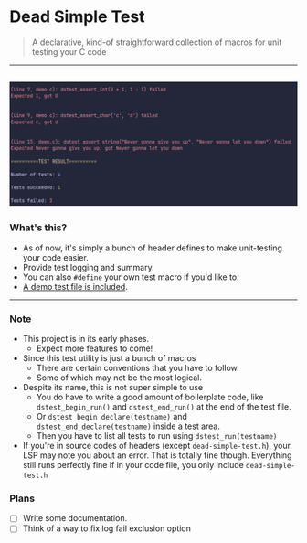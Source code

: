 # Dead Simple Test
> A declarative, kind-of straightforward collection of macros for unit testing your C code
---
![a log for demonstration](./doc/img/demo-log.jpg)
---
### What's this?
- As of now, it's simply a bunch of header defines to make unit-testing your code easier.
- Provide test logging and summary.
- You can also `#define` your own test macro if you'd like to.
- [A demo test file is included](./demo/demo.c).
---
### Note
- This project is in its early phases. 
    - Expect more features to come!
- Since this test utility is just a bunch of macros
    - There are certain conventions that you have to follow.
    - Some of which may not be the most logical.
- Despite its name, this is not super simple to use
    - You do have to write a good amount of boilerplate code, like `dstest_begin_run()` and `dstest_end_run()` at the end of the test file.
    - Or `dstest_begin_declare(testname)` and `dstest_end_declare(testname)` inside a test area.
    - Then you have to list all tests to run using `dstest_run(testname)`
- If you're in source codes of headers (except `dead-simple-test.h`), your LSP may note you about an error. That is totally fine though. Everything still runs perfectly fine if in your code file, you only include `dead-simple-test.h`
### Plans
- [ ] Write some documentation.
- [ ] Think of a way to fix log fail exclusion option
